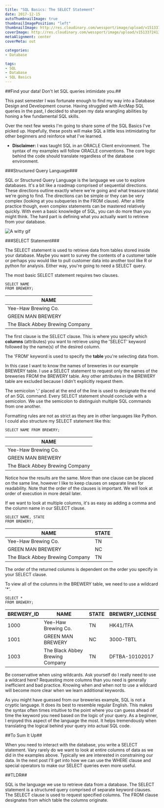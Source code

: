 ```yaml
---
title: "SQL Basics: The SELECT Statement"
date: 2017-12-15
autoThumbnailImage: true
thumbnailImagePosition: "left"
thumbnailImage: http://res.cloudinary.com/wessport/image/upload/v1513372413/mountain_sunset_iu7zey.jpg
coverImage: http://res.cloudinary.com/wessport/image/upload/v1513372413/mountain_sunset_iu7zey.jpg
metaAlignment: center
coverMeta: out

categories:
- Database

tags:
- SQL
- Database
- SQL Basics
---
```


##Find your data! Don't let SQL queries intimidate you.##

<!--more-->
This past semester I was fortunate enough to find my way into a Database Design and Development course. Having struggled with ArcMap SQL queries in the past, I decided to sharpen my data wrangling abilities by honing a few fundamental SQL skills.

Over the next few weeks I'm going to share some of the SQL Basics I've picked up. Hopefully, these posts will make SQL a little less intimidating for other beginners and reinforce what I've learned.

* **Disclaimer:** I was taught SQL in an ORACLE Client environment. The syntax of my examples will follow ORACLE conventions. The core logic behind the code should translate regardless of the database environment.

###Structured Query Language###

SQL or Structured Query Language is the language we use to explore databases. It's a bit like a roadmap comprised of sequential directions. These directions outline exactly where we're going and what treasure (data) we're going to find. The directions can be simple or they can be very complex (looking at you subqueries in the FROM clause). After a little practice though, even complex statements can be mastered relatively quickly. With even a basic knowledge of SQL, you can do more than you might think. The hard part is defining what you actually want to retrieve from your database.

![A witty gif](https://media.giphy.com/media/3oKIPnuhcwE9tywW5y/giphy.gif)

###SELECT Statement###

The SELECT statement is used to retrieve data from tables stored inside your database. Maybe you want to survey the contents of a customer table or perhaps you would like to pull customer data into another tool like R or python for analysis. Either way, you're going to need a SELECT query.

The most basic SELECT statement requires two clauses.

```
SELECT NAME
FROM BREWERY;
```
| NAME                            |
| ------------------------------- |
| Yee-Haw Brewing Co.             |
| GREEN MAN BREWERY               |
| The Black Abbey Brewing Company |


The first clause is the SELECT clause. This is where you specify which **columns** (attributes) you want to retrieve using the 'SELECT' keyword followed by the name(s) of the desired column.

The 'FROM' keyword is used to specify the **table** you're selecting data from.

In this case I want to know the names of breweries in our example BREWERY table. I use a SELECT statement to request only the names of the breweries FROM the BREWERY table. Any other attributes in the BREWERY table are excluded because I didn't explicitly request them.

The semicolon ';' placed at the end of the line is used to designate the end of an SQL command. Every SELECT statement should conclude with a semicolon. We use the semicolon to distinguish multiple SQL commands from one another.

Formatting rules are not as strict as they are in other languages like Python. I could also structure my SELECT statement like this:

```
SELECT NAME FROM BREWERY;
```
| NAME                            |
| ------------------------------- |
| Yee-Haw Brewing Co.             |
| GREEN MAN BREWERY               |
| The Black Abbey Brewing Company |

Notice how the results are the same. More than one clause can be placed on the same line, however I like to keep clauses on separate lines for readability. Note that the order of the clauses is important. We will look at order of execution in more detail later.

If we want to look at multiple columns, it's as easy as adding a comma and the column name in our SELECT clause.

```
SELECT NAME, STATE
FROM BREWERY;
```
| NAME                            | STATE |
| ------------------------------- | ----- |
| Yee-Haw Brewing Co.             | TN    |
| GREEN MAN BREWERY               | NC    |
| The Black Abbey Brewing Company | TN    |

The order of the returned columns is dependent on the order you specify in your SELECT clause.

To view all of the columns in the BREWERY table, we need to use a wildcard '*'.

```
SELECT *
FROM BREWERY;
```
| BREWERY_ID | NAME                            | STATE | BREWERY_LICENSE |
|----------- | ------------------------------- | ----- | --------------- |
| 1000       | Yee-Haw Brewing Co.             | TN    | HK41/TFA        |
| 1001       | GREEN MAN BREWERY               | NC    | 3000-TBTL       |
| 1003       | The Black Abbey Brewing Company | TN    | DFTBA-10102017  |

Be conservative when using wildcards. Ask yourself do I really need to use a wildcard here? Requesting more columns than you need is generally inefficient and bad practice. Knowing when and when not to use a wildcard will become more clear when we learn additional keywords.

As you might have guessed from our breweries example, SQL is not a cryptic language. It does its best to resemble regular English. This makes the syntax often times intuitive to the point where you can guess ahead of time the keyword you need based on the logic of your query. As a beginner, I enjoyed this aspect of the language the most. It helps tremendously when translating the logical behind your query into actual SQL code.

##To Sum It Up##

When you need to interact with the database, you write a SELECT statement. Vary rarely do we want to look at entire columns of data as we did in the examples above. Typically we are interested in constraining our data. In the next post I'll get into how we can use the WHERE clause and special operators to make our SELECT queries even more useful.

##TLDR##

SQL is the language we use to retrieve data from a database. The SELECT statement is a structured query comprised of separate keyword clauses. The SELECT clause is used to request specified columns. The FROM clause designates from which table the columns originate.
